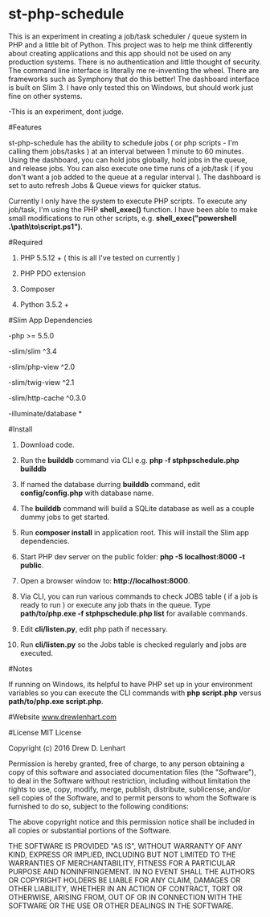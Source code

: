 st-php-schedule
===============

This is an experiment in creating a job/task scheduler / queue system in PHP and a little bit of Python.  This project was to help me think differently about creating applications and this app should not be used on any production systems.  There is no authentication and little thought of security.  The command line interface is literally me re-inventing the wheel.  There are frameworks such as Symphony that do this better!  The dashboard interface is built on Slim 3.  I have only tested this on Windows, but should work just fine on other systems.

-This is an experiment, dont judge.

#Features

st-php-schedule has the ability to schedule jobs ( or php scripts - I'm calling them jobs/tasks ) at an interval between 1 minute to 60 minutes.  Using the dashboard, you can hold jobs globally, hold jobs in the queue, and release jobs.  You can also execute one time runs of a job/task ( if you don't want a job added to the queue at a regular interval ).  The dashboard is set to auto refresh Jobs & Queue views for quicker status.

Currently I only have the system to execute PHP scripts.  To execute any job/task, I'm using the PHP **shell_exec()** function.  I have been able to make small modifications to run other scripts, e.g. **shell_exec("powershell .\path\to\script.ps1")**.

#Required

1.  PHP 5.5.12 + ( this is all I've tested on currently )

2.  PHP PDO extension

3.  Composer

4.  Python 3.5.2 +

#Slim App Dependencies

-php >= 5.5.0

-slim/slim ^3.4

-slim/php-view ^2.0

-slim/twig-view ^2.1

-slim/http-cache ^0.3.0

-illuminate/database *

#Install

1.  Download code.

2.  Run the **builddb** command via CLI e.g. **php -f stphpschedule.php builddb**

3.  If named the database durring **builddb** command, edit **config/config.php** with database name.

4.  The **builddb** command will build a SQLite database as well as a couple dummy jobs to get started.

5.  Run **composer install** in application root.  This will install the Slim app dependencies.

6.  Start PHP dev server on the public folder:  **php -S localhost:8000 -t public**.

7.  Open a browser window to:  **http://localhost:8000**.

8.  Via CLI, you can run various commands to check JOBS table ( if a job is ready to run ) or execute any job thats in the queue.  Type **path/to/php.exe -f stphpschedule.php list** for available commands.

9.  Edit **cli/listen.py**, edit php path if necessary.

10.  Run **cli/listen.py** so the Jobs table is checked regularly and jobs are executed.

#Notes

If running on Windows, its helpful to have PHP set up in your environment variables so you can execute the CLI commands with **php script.php** versus **path/to/php.exe script.php**.


#Website
www.drewlenhart.com

#License
MIT License

Copyright (c) 2016 Drew D. Lenhart

Permission is hereby granted, free of charge, to any person obtaining a copy
of this software and associated documentation files (the "Software"), to deal
in the Software without restriction, including without limitation the rights
to use, copy, modify, merge, publish, distribute, sublicense, and/or sell
copies of the Software, and to permit persons to whom the Software is
furnished to do so, subject to the following conditions:

The above copyright notice and this permission notice shall be included in all
copies or substantial portions of the Software.

THE SOFTWARE IS PROVIDED "AS IS", WITHOUT WARRANTY OF ANY KIND, EXPRESS OR
IMPLIED, INCLUDING BUT NOT LIMITED TO THE WARRANTIES OF MERCHANTABILITY,
FITNESS FOR A PARTICULAR PURPOSE AND NONINFRINGEMENT. IN NO EVENT SHALL THE
AUTHORS OR COPYRIGHT HOLDERS BE LIABLE FOR ANY CLAIM, DAMAGES OR OTHER
LIABILITY, WHETHER IN AN ACTION OF CONTRACT, TORT OR OTHERWISE, ARISING FROM,
OUT OF OR IN CONNECTION WITH THE SOFTWARE OR THE USE OR OTHER DEALINGS IN THE
SOFTWARE.